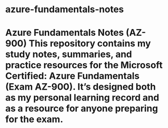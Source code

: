 # azure-fundamentals-notes
# Azure Fundamentals Notes (AZ-900)  This repository contains my study notes, summaries, and practice resources for the **Microsoft Certified: Azure Fundamentals (Exam AZ-900)**.   It’s designed both as my personal learning record and as a resource for anyone preparing for the exam.
